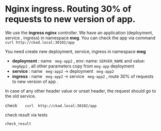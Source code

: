 # Nginx ingress. Routing 30% of requests to new version of app.

We use the **ingress nginx** controller.
We have an  application (deployment, service , ingress) in namespace  **meg**. You can check the app via command  `curl http://ckad.local:30102/app`

You need create new deployment, service, ingress  in namespace  **meg**
 - **deployment** : name ` meg-app2` , env:  name: `SERVER_NAME` and  value: `megApp2` , all other parameters  copy from  `meg-app` deployment
 - **service**    : name ` meg-app2`   -> deployment ` meg-app2`
 - **ingress**    : name ` meg-app2`   -> service ` meg-app2`  , route 30% of requests to new version of app . 

In case of any other header value or unset header, the request should go to the old service.

check `    curl  http://ckad.local:30102/app    `

check result via  tests
```
check_result

```

```

```
